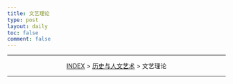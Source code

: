 ```yaml
---
title: 文艺理论
type: post
layout: daily
toc: false
comment: false
---
```

---
<span><center>[INDEX](/gknows/wikimap) > [历史与人文艺术](/gknows/历史与人文艺术) > 文艺理论</center></span>

---
